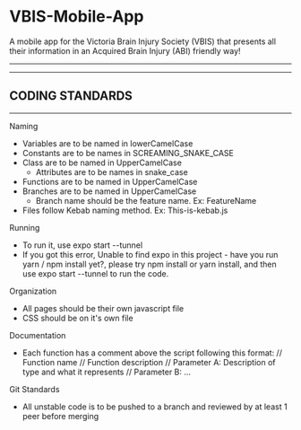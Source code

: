 # VBIS-Mobile-App
A mobile app for the Victoria Brain Injury Society (VBIS) that presents all their information in an Acquired Brain Injury (ABI) friendly way!


------------------------------------------------------------------------------------------------------------------
------------------------------------------------------------------------------------------------------------------
CODING STANDARDS
------------------------------------------------------------------------------------------------------------------
------------------------------------------------------------------------------------------------------------------


Naming
- Variables are to be named in lowerCamelCase
- Constants are to be names in SCREAMING_SNAKE_CASE
- Class are to be named in UpperCamelCase
  - Attributes are to be names in snake_case
- Functions are to be named in UpperCamelCase
- Branches are to be named in UpperCamelCase
  - Branch name should be the feature name. Ex: FeatureName
- Files follow Kebab naming method. Ex: This-is-kebab.js

Running
- To run it, use expo start --tunnel
- If you got this error, Unable to find expo in this project - have you run yarn / npm install yet?, please try npm install or yarn install, and then use expo start --tunnel to run the code.

Organization
- All pages should be their own javascript file
- CSS should be on it's own file

Documentation
- Each function has a comment above the script following this format:
    // Function name
    // Function description
    // Parameter A: Description of type and what it represents
    // Parameter B: ...

Git Standards
- All unstable code is to be pushed to a branch and reviewed by at least 1 peer before merging
